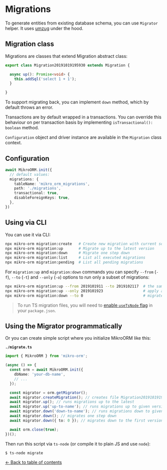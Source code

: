 ---
---

# Migrations

To generate entities from existing database schema, you can use `Migrator` helper. It uses 
[umzug](https://github.com/sequelize/umzug) under the hood.

## Migration class

Migrations are classes that extend Migration abstract class:

```typescript
export class Migration20191019195930 extends Migration {

  async up(): Promise<void> {
    this.addSql('select 1 + 1');
  }

}
```

To support migrating back, you can implement `down` method, which by default throws an error. 

Transactions are by default wrapped in a transactions. You can override this behaviour on 
per transaction basis by implementing `isTransactional(): boolean` method.

`Configuration` object and driver instance are available in the `Migration` class context.

## Configuration

```typescript
await MikroORM.init({
  // default values:
  migrations: {
    tableName: 'mikro_orm_migrations',
    path: './migrations',
    transactional: true,
    disableForeignKeys: true,
  },
})
```

## Using via CLI

You can use it via CLI: 

```sh
npx mikro-orm migration:create   # Create new migration with current schema diff
npx mikro-orm migration:up       # Migrate up to the latest version
npx mikro-orm migration:down     # Migrate one step down
npx mikro-orm migration:list     # List all executed migrations
npx mikro-orm migration:pending  # List all pending migrations
```

For `migration:up` and `migration:down` commands you can specify `--from` (`-f`), `--to` (`-t`) 
and `--only` (`-o`) options to run only a subset of migrations:

```sh
npx mikro-orm migration:up --from 2019101911 --to 2019102117  # the same as above
npx mikro-orm migration:up --only 2019101923                  # apply a single migration
npx mikro-orm migration:down --to 0                           # migratee down all migrations
```

> To run TS migration files, you will need to [enable `useTsNode` flag](installation.md) 
> in your `package.json`.

## Using the Migrator programmatically

Or you can create simple script where you initialize MikroORM like this:

**`./migrate.ts`**

```typescript
import { MikroORM } from 'mikro-orm';

(async () => {
  const orm = await MikroORM.init({
    dbName: 'your-db-name',
    // ...
  });

  const migrator = orm.getMigrator();
  await migrator.createMigration(); // creates file Migration20191019195930.ts
  await migrator.up(); // runs migrations up to the latest
  await migrator.up('up-to-name'); // runs migrations up to given version
  await migrator.down('down-to-name'); // runs migrations down to given version
  await migrator.down(); // migrates one step down
  await migrator.down({ to: 0 }); // migrates down to the first version

  await orm.close(true);
})();
```

Then run this script via `ts-node` (or compile it to plain JS and use `node`):

```sh
$ ts-node migrate
```

[&larr; Back to table of contents](index.md#table-of-contents)
